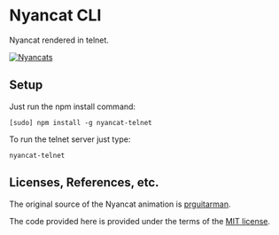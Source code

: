 # Nyancat CLI

Nyancat rendered in telnet.

[![Nyancats](http://i.imgur.com/RMnUw.png)](http://i.imgur.com/RMnUw.png)

## Setup

Just run the npm install command:

    [sudo] npm install -g nyancat-telnet

To run the telnet server just type:

    nyancat-telnet

## Licenses, References, etc.

The original source of the Nyancat animation is [prguitarman](http://www.prguitarman.com/index.php?id=348).

The code provided here is provided under the terms of the [MIT license](https://raw.github.com/vtsvang/nyancat-node/master/LICENSE).
